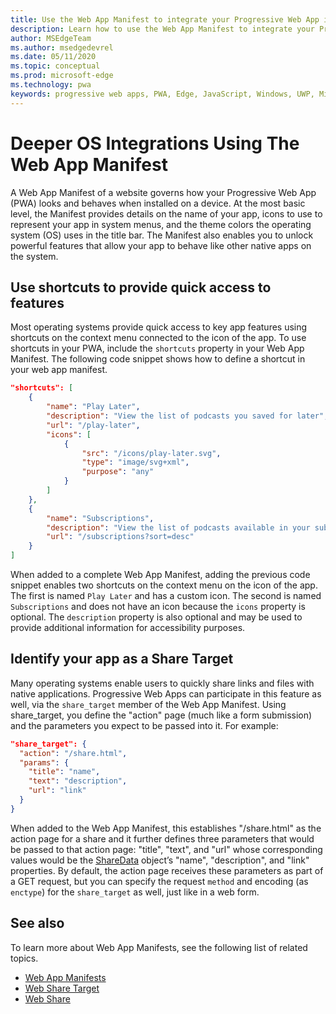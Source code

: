 ```yaml
---
title: Use the Web App Manifest to integrate your Progressive Web App into the Operating System
description: Learn how to use the Web App Manifest to integrate your Progressive Web App into your Operating System.
author: MSEdgeTeam
ms.author: msedgedevrel
ms.date: 05/11/2020
ms.topic: conceptual
ms.prod: microsoft-edge
ms.technology: pwa
keywords: progressive web apps, PWA, Edge, JavaScript, Windows, UWP, Microsoft Store
---
```


# Deeper OS Integrations Using The Web App Manifest  

A Web App Manifest of a website governs how your Progressive Web App \(PWA\) looks and behaves when installed on a device.  At the most basic level, the Manifest provides details on the name of your app, icons to use to represent your app in system menus, and the theme colors the operating system \(OS\) uses in the title bar.  The Manifest also enables you to unlock powerful features that allow your app to behave like other native apps on the system.  

## Use shortcuts to provide quick access to features  

Most operating systems provide quick access to key app features using shortcuts on the context menu connected to the icon of the app.  To use shortcuts in your PWA, include the `shortcuts` property in your Web App Manifest.  The following code snippet shows how to define a shortcut in your web app manifest.  

```json
"shortcuts": [
    {
        "name": "Play Later",
        "description": "View the list of podcasts you saved for later",
        "url": "/play-later",
        "icons": [
            {
                "src": "/icons/play-later.svg",
                "type": "image/svg+xml",
                "purpose": "any"
            }
        ]
    },
    {
        "name": "Subscriptions",
        "description": "View the list of podcasts available in your subscription",
        "url": "/subscriptions?sort=desc"
    }
]
```  

When added to a complete Web App Manifest, adding the previous code snippet enables two shortcuts on the context menu on the icon of the app.  The first is named `Play Later` and has a custom icon.  The second is named `Subscriptions` and does not have an icon because the `icons` property is optional.  The `description` property is also optional and may be used to provide additional information for accessibility purposes.  

## Identify your app as a Share Target

Many operating systems enable users to quickly share links and files with native applications. Progressive Web Apps can participate in this feature as well, via the `share_target` member of the Web App Manifest. Using share_target, you define the "action" page (much like a form submission) and the parameters you expect to be passed into it. For example:

```json
"share_target": {
  "action": "/share.html",
  "params": {
    "title": "name",
    "text": "description",
    "url": "link"
  }
}
```

When added to the Web App Manifest, this establishes "/share.html" as the action page for a share and it further defines three parameters that would be passed to that action page: "title", "text", and "url" whose corresponding values would be the [ShareData](https://wicg.github.io/web-share#dom-sharedata) object’s "name", "description", and "link" properties. By default, the action page receives these parameters as part of a GET request, but you can specify the request `method` and encoding (as `enctype`) for the `share_target` as well, just like in a web form.

## See also  

To learn more about Web App Manifests, see the following list of related topics.  

* [Web App Manifests][MDNWebAppManifests]  
* [Web Share Target][WICGShareTarget]
* [Web Share][WICGShare]

<!-- links -->  

[MDNWebAppManifests]: https://developer.mozilla.org/docs/Web/Manifest "Web app manifests | MDN"  
[WICGShareTarget]: https://wicg.github.io/web-share-target/ "Web Share Target API | WICG"
[WICGShare]: https://w3c.github.io/web-share/ "Web Share API | WICG"
